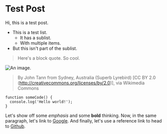 # Test Post

Hi, this is a test post.

- This is a test list.
  - It has a sublist.
  - With multiple items.
- But this isn't part of the sublist.

> Here's a block quote. So cool.

![An image.][0]

> By John Tann from Sydney, Australia (Superb Lyrebird) [CC BY 2.0 (http://creativecommons.org/licenses/by/2.0)], via Wikimedia Commons

```
function someCode() {
  console.log('Hello world!');
}
```

Let's show off some *emphasis* and some **bold** thinking.
Now, in the same paragraph, let's link to [Google](https://google.com).
And finally, let's use a reference link to head to [Github][1].

[0]: https://gist.githubusercontent.com/rjayatilleka/a5d4a2863ec04a340a57/raw/5687a856e3aefcb1e43c1c90a7d0e1875e88f18c/lyrebird.jpg
[1]: https://github.com
